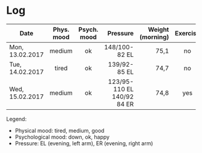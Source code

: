 # Log

| Date            | Phys. mood | Psych. mood | Pressure      | Weight (morning) | Exercise | Sugar  | Note           |
|-----------------|:----------:|:-----------:|--------------:|-----------------:|:--------:|:------:|----------------|
| Mon, 13.02.2017 |   medium   |     ok      | 148/100-82 EL |       75,1       |    no    |   no   |  sugar desire  |
| Tue, 14.02.2017 |   tired    |     ok      | 139/92-85 EL  |       74,7       |    no    |   no   |  sugar desire  |
| Wed, 15.02.2017 |   medium   |     ok      | 123/95-110 EL 140/92 84 ER  |   74,8    |    yes   |   no   |         |

Legend:

- Physical mood: tired, medium, good
- Psychological mood: down, ok, happy
- Pressure: EL (evening, left arm), ER (evening, right arm)